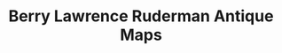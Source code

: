 ---
title: "Berry Lawrence Ruderman Antique Maps"
url: /la-jolla/berry-lawrence-ruderman-antique-maps/
shop: shop
---